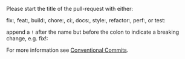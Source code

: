 Please start the title of the pull-request with either:

fix:, feat:, build:, chore:, ci:, docs:, style:, refactor:, perf:, or test:

append a `!` after the name but before the colon to indicate a breaking change, e.g. fix!:

For more information see [Conventional Commits](https://www.conventionalcommits.org/en/v1.0.0/#summary).
